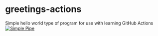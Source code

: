 # greetings-actions
Simple hello world type of program for use with learning GitHub Actions
[![Simple Pipe](https://github.com/sepicoder/greetings-actions/actions/workflows/simple-pipe.yml/badge.svg)](https://github.com/sepicoder/greetings-actions/actions/workflows/simple-pipe.yml)
